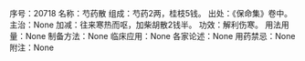 序号：20718
名称：芍药散
组成：芍药2两，桂枝5钱。
出处：《保命集》卷中。
主治：None
加减：往来寒热而呕，加柴胡散2钱半。
功效：解利伤寒。
用法用量：None
制备方法：None
临床应用：None
各家论述：None
用药禁忌：None
附注：None

